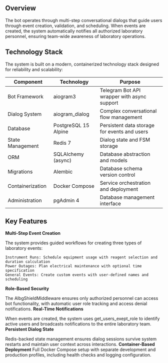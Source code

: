 Overview
--
The bot operates through multi-step conversational dialogs that guide users through event creation, validation, and scheduling. 
When events are created, the system automatically notifies all authorized laboratory personnel, ensuring team-wide awareness of laboratory operations.

Technology Stack
--
The system is built on a modern, containerized technology stack designed for reliability and scalability:

| Component          | Technology               | Purpose                                           |
|--------------------|--------------------------|---------------------------------------------------|
| Bot Framework      | aiogram3                 | Telegram Bot API wrapper with async support       |
| Dialog System      | aiogram_dialog           | Complex conversational flow management            |
| Database           | PostgreSQL 15 Alpine     | Persistent data storage for events and users      |
| State Management   | Redis 7                  | Dialog state and FSM storage                      |
| ORM                | SQLAlchemy (async)       | Database abstraction and models                   |
| Migrations         | Alembic                  | Database schema version control                   |
| Containerization   | Docker Compose           | Service orchestration and deployment              |
| Administration     | pgAdmin 4                | Database management interface                     |

Key Features
--
**Multi-Step Event Creation**

The system provides guided workflows for creating three types of laboratory events:

    Instrument Runs: Schedule equipment usage with reagent selection and duration calculation
    Power Outages: Plan electrical maintenance with optional time specification
    General Events: Create custom events with user-defined names and scheduling

**Role-Based Security**

The AlbgShieldMiddleware ensures only authorized personnel can access bot functionality, with automatic user role tracking and access denial notifications.
**Real-Time Notifications**

When events are created, the system uses get_users_exept_role to identify active users and broadcasts notifications to the entire laboratory team.
**Persistent Dialog State**

Redis-backed state management ensures dialog sessions survive system restarts and maintain user context across interactions.
**Container-Based Deployment**
Full Docker Compose setup with separate development and production profiles, including health checks and logging configuration.


